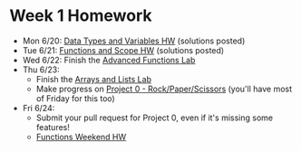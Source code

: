 # Week 1 Homework

- Mon 6/20: [Data Types and Variables HW](https://github.com/ga-adi-nyc/Data-Types-and-Variables-HW) (solutions posted)
- Tue 6/21: [Functions and Scope HW](https://github.com/ga-adi-nyc/Functions-and-Scope-HW) (solutions posted)
- Wed 6/22: Finish the [Advanced Functions Lab](https://github.com/ga-adi-nyc/Functions-Advanced-Lab)
- Thu 6/23:
  - Finish the [Arrays and Lists Lab](https://github.com/ga-adi-nyc/Arrays-and-Lists-Lab)
  - Make progress on [Project 0 - Rock/Paper/Scissors](https://github.com/ga-adi-nyc/Project-0---Rock-Paper-Scissors) (you'll have most of Friday for this too)
- Fri 6/24:
  - Submit your pull request for Project 0, even if it's missing some features!
  - [Functions Weekend HW](https://github.com/ga-adi-nyc/Functions-Weekend-HW)